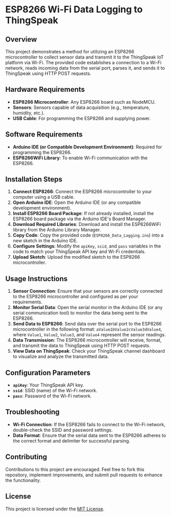 # ESP8266 Wi-Fi Data Logging to ThingSpeak

## Overview
This project demonstrates a method for utilizing an ESP8266 microcontroller to collect sensor data and transmit it to the ThingSpeak IoT platform via Wi-Fi. The provided code establishes a connection to a Wi-Fi network, reads incoming data from the serial port, parses it, and sends it to ThingSpeak using HTTP POST requests.

## Hardware Requirements
- **ESP8266 Microcontroller**: Any ESP8266 board such as NodeMCU.
- **Sensors**: Sensors capable of data acquisition (e.g., temperature, humidity, etc.).
- **USB Cable**: For programming the ESP8266 and supplying power.

## Software Requirements
- **Arduino IDE (or Compatible Development Environment)**: Required for programming the ESP8266.
- **ESP8266WiFi Library**: To enable Wi-Fi communication with the ESP8266.

## Installation Steps
1. **Connect ESP8266**: Connect the ESP8266 microcontroller to your computer using a USB cable.
2. **Open Arduino IDE**: Open the Arduino IDE (or any compatible development environment).
3. **Install ESP8266 Board Package**: If not already installed, install the ESP8266 board package via the Arduino IDE's Board Manager.
4. **Download Required Libraries**: Download and install the ESP8266WiFi library from the Arduino Library Manager.
5. **Copy Code**: Copy the provided code (`ESP8266_Data_Logging.ino`) into a new sketch in the Arduino IDE.
6. **Configure Settings**: Modify the `apiKey`, `ssid`, and `pass` variables in the code to match your ThingSpeak API key and Wi-Fi credentials.
7. **Upload Sketch**: Upload the modified sketch to the ESP8266 microcontroller.

## Usage Instructions
1. **Sensor Connection**: Ensure that your sensors are correctly connected to the ESP8266 microcontroller and configured as per your requirements.
2. **Monitor Serial Data**: Open the serial monitor in the Arduino IDE (or any serial communication tool) to monitor the data being sent to the ESP8266.
3. **Send Data to ESP8266**: Send data over the serial port to the ESP8266 microcontroller in the following format: `aValue1bValue2cValue3dValue4`, where `Value1`, `Value2`, `Value3`, and `Value4` represent the sensor readings.
4. **Data Transmission**: The ESP8266 microcontroller will receive, format, and transmit the data to ThingSpeak using HTTP POST requests.
5. **View Data on ThingSpeak**: Check your ThingSpeak channel dashboard to visualize and analyze the transmitted data.

## Configuration Parameters
- **`apiKey`**: Your ThingSpeak API key.
- **`ssid`**: SSID (name) of the Wi-Fi network.
- **`pass`**: Password of the Wi-Fi network.

## Troubleshooting
- **Wi-Fi Connection**: If the ESP8266 fails to connect to the Wi-Fi network, double-check the SSID and password settings.
- **Data Format**: Ensure that the serial data sent to the ESP8266 adheres to the correct format and delimiter for successful parsing.

## Contributing
Contributions to this project are encouraged. Feel free to fork this repository, implement improvements, and submit pull requests to enhance the functionality.

## License
This project is licensed under the [MIT License](LICENSE).
